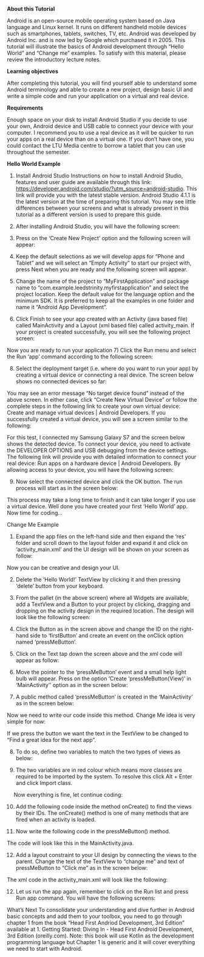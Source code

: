 **About this Tutorial**

Android is an open-source mobile operating system based on Java language and Linux kernel. It runs on different handheld mobile devices such as smartphones, tablets, switches, TV, etc. Android was developed by Android Inc. and is now led by Google which purchased it in 2005. This tutorial will illustrate the basics of Android development through “Hello World” and “Change me” examples. To satisfy with this material, please review the introductory lecture notes. 

**Learning objectives**

After completing this tutorial, you will find yourself able to understand some Android terminology and able to create a new project, design basic UI and write a simple code and run your application on a virtual and real device. 

**Requirements**

Enough space on your disk to install Android Studio if you decide to use your own, Android device and USB cable to connect your device with your computer. I recommend you to use a real device as it will be quicker to run your apps on a real device than on a virtual one. If you don’t have one, you could contact the LTU Media centre to borrow a tablet that you can use throughout the semester.

**Hello World Example**

1) Install Android Studio 
Instructions on how to install Android Studio, features and user guide are available through this link: https://developer.android.com/studio/?utm_source=android-studio. This link will provide you with the latest stable version. Android Studio 4.1.1 is the latest version at the time of preparing this tutorial. You may see little differences between your screens and what is already present in this tutorial as a different version is used to prepare this guide.

2) After installing Android Studio, you will have the following screen: 
 
3) Press on the ‘Create New Project’ option and the following screen will appear:
 
4) Keep the default selections as we will develop apps for “Phone and Tablet” and we will select an “Empty Activity” to start our project with, press Next when you are ready and the following screen will appear.
 
5) Change the name of the project to “MyFirstApplication” and package name to “com.example.leedstrinity.myfirstapplication” and select the project location. Keep the default value for the language option and the minimum SDK.
 It is preferred to keep all the examples in one folder and name it “Android App Development”. 
6) Click Finish to see your app created with an Activity (java based file) called MainActivity and a Layout (xml based file) called activity_main. If your project is created successfully, you will see the following project screen:
 
Now you are ready to run your application
7) Click the Run menu and select the Run ‘app’ command according to the following screen:
 
8) Select the deployment target (i.e. where do you want to run your app) by creating a virtual device or connecting a real device. The screen below shows no connected devices so far:
  
You may see an error message “No target device found” instead of the above screen. In either case, click “Create New Virtual Device” or follow the complete steps in the following link to create your own virtual device: Create and manage virtual devices  |  Android Developers. If you successfully created a virtual device, you will see a screen similar to the following: 
 
For this test, I connected my Samsung Galaxy S7 and the screen below shows the detected device. To connect your device, you need to activate the DEVELOPER OPTIONS and USB debugging from the device settings. The following link will provide you with detailed information to connect your real device: Run apps on a hardware device  |  Android Developers.
By allowing access to your device, you will have the following screen:
 
9) Now select the connected device and click the OK button. The run process will start as in the screen below:
 
This process may take a long time to finish and it can take longer if you use a virtual device. 
Well done you have created your first ‘Hello World’ app.
 
Now time for coding…
 

Change Me Example 
1) Expand the app files on the left-hand side and then expand the ‘res’ folder and scroll down to the layout folder and expand it and click on ‘activity_main.xml’ and  the UI design will be shown on your screen as follow:
 

Now you can be creative and design your UI.
 
2) Delete the ‘Hello World!’ TextView by clicking it and then pressing ‘delete’ button from your keyboard. 
3) From the pallet (in the above screen) where all Widgets are available, add a TextView and a Button to your project by clicking, dragging and dropping on the activity design in the required location. The design will look like the following screen:
 
4) Click the Button as in the screen above and change the ID on the right-hand side to ‘firstButton’ and create an event on the onClick option named ‘pressMeButton’.


 
 
5) Click on the Text tap down the screen above and the xml code will appear as follow: 
 
6) Move the pointer to the ‘pressMeButton’ event and a small help light bulb will appear. Press on the option ‘Create ‘pressMeButton(View)’ in ‘MainActivity’’ option as in the screen below:
  
7) A public method called ‘pressMeButton’ is created in the ‘MainActivity’ as in the screen below:
 
Now we need to write our code inside this method. 
Change Me idea is very simple for now:



If we press the button we want the text in the TextView to be changed to “Find a great idea for the next app”. 

8) To do so, define two variables to match the two types of views as below:
 
9) The two variables are in red colour which means more classes are required to be imported by the system. To resolve this click Alt + Enter and click Import class.
 
 
Now everything is fine, let continue coding:
 
10) Add the following code inside the method onCreate() to find the views by their IDs. The onCreate() method is one of many methods that are fired when an activity is loaded.  
 
11) Now write the following code in the pressMeButton() method.
 
The code will look like this in the MainActivity.java.
 



12) Add a layout constraint to your UI design by connecting the views to the parent. Change the text of the TextView to “change me” and text of pressMeButton to “Click me” as in the screen below:
 
The xml code in the activity_main.xml will look like the following: 
 
12) Let us run the app again, remember to click on the Run list and press Run app command. You will have the following screens:
 


What’s Next 
To consolidate your understanding and dive further in Android basic concepts and add them to your toolbox, you need to go through chapter 1 from the book “Head First Andriod Development, 3rd Edition” available at 1. Getting Started: Diving In - Head First Android Development, 3rd Edition (oreilly.com).
Note: this book will use Kotlin as the development programming language but Chapter 1 is generic and it will cover everything we need to start with Android. 
